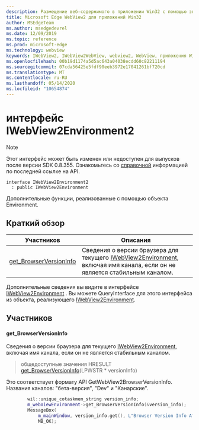 ```yaml
---
description: Размещение веб-содержимого в приложении Win32 с помощью элемента управления Microsoft Edge WebView2
title: Microsoft Edge WebView2 для приложений Win32
author: MSEdgeTeam
ms.author: msedgedevrel
ms.date: 12/09/2019
ms.topic: reference
ms.prod: microsoft-edge
ms.technology: webview
keywords: IWebView2, IWebView2WebView, webview2, WebView, приложения Win32, Win32, EDGE
ms.openlocfilehash: 00b19d1174a5d5ac643a04038ecdd60c82211194
ms.sourcegitcommit: 07cda56425e5fdf90eeb3972e17041261bf720cd
ms.translationtype: MT
ms.contentlocale: ru-RU
ms.lasthandoff: 05/14/2020
ms.locfileid: "10654874"
---
```

# интерфейс IWebView2Environment2 

> [!NOTE]
> Этот интерфейс может быть изменен или недоступен для выпусков после версии SDK 0.8.355. Ознакомьтесь со [справочной](../../../webview2-api-reference.md) информацией по последней ссылке на API.

```
interface IWebView2Environment2
  : public IWebView2Environment
```

Дополнительные функции, реализованные с помощью объекта Environment.

## Краткий обзор

 Участников                        | Описания
--------------------------------|---------------------------------------------
[get_BrowserVersionInfo](#get_browserversioninfo) | Сведения о версии браузера для текущего [IWebView2Environment](IWebView2Environment.md), включая имя канала, если он не является стабильным каналом.

Дополнительные сведения вы видите в интерфейсе [IWebView2Environment](IWebView2Environment.md) . Вы можете QueryInterface для этого интерфейса из объекта, реализующего [IWebView2Environment](IWebView2Environment.md).

## Участников

#### get_BrowserVersionInfo 

Сведения о версии браузера для текущего [IWebView2Environment](IWebView2Environment.md), включая имя канала, если он не является стабильным каналом.

> общедоступные значения HRESULT [get_BrowserVersionInfo](#get_browserversioninfo)(LPWSTR * versionInfo)

Это соответствует формату API GetWebView2BrowserVersionInfo. Названия каналов: "бета-версия", "Dev" и "Канарские".

```cpp
        wil::unique_cotaskmem_string version_info;
        m_webViewEnvironment->get_BrowserVersionInfo(&version_info);
        MessageBox(
            m_mainWindow, version_info.get(), L"Browser Version Info After WebView Creation",
            MB_OK);
```

